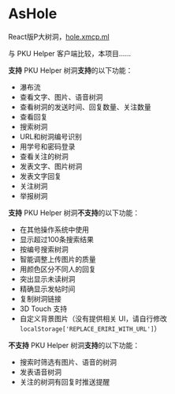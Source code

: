 # AsHole
React版P大树洞，[hole.xmcp.ml](http://hole.xmcp.ml)



与 PKU Helper 客户端比较，本项目……

**支持** PKU Helper 树洞**支持**的以下功能：

- 瀑布流
- 查看文字、图片、语音树洞
- 查看树洞的发送时间、回复数量、关注数量
- 查看回复
- 搜索树洞
- URL和树洞编号识别
- 用学号和密码登录
- 查看关注的树洞
- 发表文字、图片树洞
- 发表文字回复
- 关注树洞
- 举报树洞

**支持** PKU Helper 树洞**不支持**的以下功能：

- 在其他操作系统中使用
- 显示超过100条搜索结果
- 按编号搜索树洞
- 智能调整上传图片的质量
- 用颜色区分不同人的回复
- 突出显示未读树洞
- 精确显示发帖时间
- 复制树洞链接
- 3D Touch 支持
- 自定义背景图片（没有提供相关 UI，请自行修改 `localStorage['REPLACE_ERIRI_WITH_URL']`）

**不支持** PKU Helper 树洞**支持**的以下功能：

- 搜索时筛选有图片、语音的树洞
- 发表语音树洞
- 关注的树洞有回复时推送提醒
